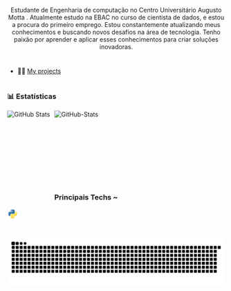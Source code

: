 
<p align="center">Estudante de Engenharia de computação no Centro Universitário Augusto Motta . Atualmente estudo na EBAC no curso de cientista de dados, e estou a procura do primeiro emprego.
Estou constantemente atualizando meus conhecimentos e buscando novos desafios na área de tecnologia. Tenho paixão por aprender e aplicar esses conhecimentos para criar soluções inovadoras.

#

<img align="right" alt="" height="190px" src="./src/study.gif">


- 👨‍💻 [My projects](https://github.com/YgorBenicio?tab=repositories)

#

### 📊 Estatísticas

<p>
  <img 
    align="left" 
    alt="GitHub Stats" 
    height="200" 
    style="padding-right: 10px;" 
    src="https://github-readme-stats.vercel.app/api?username=Ygorbenicio&show_icons=true&theme=dark&include_all_commits=true&locale=pt-br" 
  />

<img 
      align="left" 
      alt="GitHub-Stats" 
      height="120" 
      src="https://github-readme-stats.vercel.app/api/top-langs/?username=Ygorbenicio&theme=dark&layout=compact&custom_title=Tecnologias&langs_count=9" 
  />

</p>

<br/>
<br/>
<br/>
<br/>

<br/><br/><br/><br/><br/>
<h3 align="left">Principais Techs ~</h3>

<div align="left">
  <img  alt="ygor-Python" height="25" src="https://raw.githubusercontent.com/devicons/devicon/master/icons/python/python-original.svg">
  <img width="8" />
</div>

#

<picture>
  <source media="(prefers-color-scheme: dark)" srcset="https://raw.githubusercontent.com/ygorbenicio/ygorbenicio/output/github-contribution-grid-snake-dark.svg">
  <source media="(prefers-color-scheme: light)" srcset="https://raw.githubusercontent.com/ygorbenicio/ygorbenicio/output/github-contribution-grid-snake.svg">
  <img alt="github contribution grid snake animation" src="https://raw.githubusercontent.com/ygorbenicio/ygorbenicio/output/github-contribution-grid-snake.svg">
</picture>
